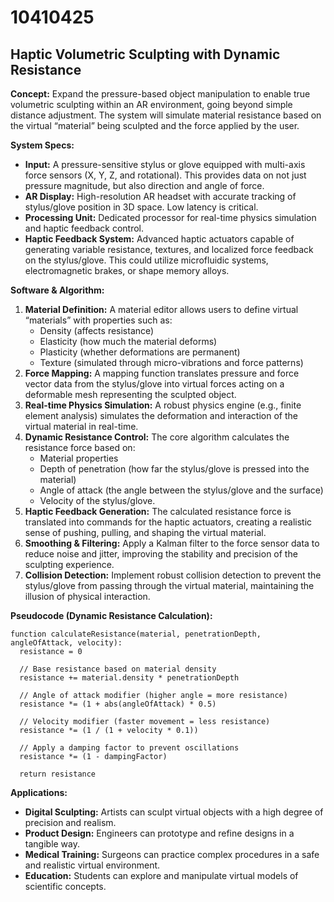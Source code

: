 # 10410425

## Haptic Volumetric Sculpting with Dynamic Resistance

**Concept:** Expand the pressure-based object manipulation to enable true volumetric sculpting within an AR environment, going beyond simple distance adjustment. The system will simulate material resistance based on the virtual “material” being sculpted and the force applied by the user.

**System Specs:**

*   **Input:** A pressure-sensitive stylus or glove equipped with multi-axis force sensors (X, Y, Z, and rotational). This provides data on not just pressure magnitude, but also direction and angle of force.
*   **AR Display:** High-resolution AR headset with accurate tracking of stylus/glove position in 3D space. Low latency is critical.
*   **Processing Unit:** Dedicated processor for real-time physics simulation and haptic feedback control.
*   **Haptic Feedback System:**  Advanced haptic actuators capable of generating variable resistance, textures, and localized force feedback on the stylus/glove. This could utilize microfluidic systems, electromagnetic brakes, or shape memory alloys.

**Software & Algorithm:**

1.  **Material Definition:**  A material editor allows users to define virtual “materials” with properties such as:
    *   Density (affects resistance)
    *   Elasticity (how much the material deforms)
    *   Plasticity (whether deformations are permanent)
    *   Texture (simulated through micro-vibrations and force patterns)
2.  **Force Mapping:** A mapping function translates pressure and force vector data from the stylus/glove into virtual forces acting on a deformable mesh representing the sculpted object.
3.  **Real-time Physics Simulation:** A robust physics engine (e.g., finite element analysis) simulates the deformation and interaction of the virtual material in real-time.
4.  **Dynamic Resistance Control:** The core algorithm calculates the resistance force based on:
    *   Material properties
    *   Depth of penetration (how far the stylus/glove is pressed into the material)
    *   Angle of attack (the angle between the stylus/glove and the surface)
    *   Velocity of the stylus/glove.
5.  **Haptic Feedback Generation:** The calculated resistance force is translated into commands for the haptic actuators, creating a realistic sense of pushing, pulling, and shaping the virtual material.
6.  **Smoothing & Filtering:** Apply a Kalman filter to the force sensor data to reduce noise and jitter, improving the stability and precision of the sculpting experience.
7.  **Collision Detection:** Implement robust collision detection to prevent the stylus/glove from passing through the virtual material, maintaining the illusion of physical interaction.

**Pseudocode (Dynamic Resistance Calculation):**

```
function calculateResistance(material, penetrationDepth, angleOfAttack, velocity):
  resistance = 0

  // Base resistance based on material density
  resistance += material.density * penetrationDepth

  // Angle of attack modifier (higher angle = more resistance)
  resistance *= (1 + abs(angleOfAttack) * 0.5)

  // Velocity modifier (faster movement = less resistance)
  resistance *= (1 / (1 + velocity * 0.1))

  // Apply a damping factor to prevent oscillations
  resistance *= (1 - dampingFactor)

  return resistance
```

**Applications:**

*   **Digital Sculpting:** Artists can sculpt virtual objects with a high degree of precision and realism.
*   **Product Design:** Engineers can prototype and refine designs in a tangible way.
*   **Medical Training:** Surgeons can practice complex procedures in a safe and realistic virtual environment.
*   **Education:** Students can explore and manipulate virtual models of scientific concepts.